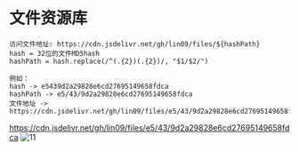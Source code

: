 # 文件资源库

```
访问文件地址: https://cdn.jsdelivr.net/gh/lin09/files/${hashPath}
hash = 32位的文件MD5hash
hashPath = hash.replace(/^(.{2})(.{2})/, "$1/$2/")

例如：
hash -> e5439d2a29828e6cd27695149658fdca
hashPath -> e5/43/9d2a29828e6cd27695149658fdca
文件地址 -> https://cdn.jsdelivr.net/gh/lin09/files/e5/43/9d2a29828e6cd27695149658fdca
```
https://cdn.jsdelivr.net/gh/lin09/files/e5/43/9d2a29828e6cd27695149658fdca
![11](https://cdn.jsdelivr.net/gh/lin09/files/e5/43/9d2a29828e6cd27695149658fdca)
